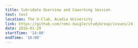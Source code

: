 ```yaml
---
title: lubridate Overview and Coworking Session
text: test
location: The U-Club, Acadia University
link: https://github.com/remi-daigle/studyGroup/issues/24
date: 2016-01-29
startTime: '14:00'
endTime: '16:00'
---
```

